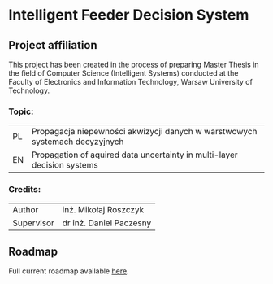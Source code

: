 # Intelligent Feeder Decision System

## Project affiliation

This project has been created in the process of preparing Master Thesis in the field of Computer Science (Intelligent Systems) conducted at the Faculty of Electronics and Information Technology, Warsaw University of Technology.

### Topic:
|     |     |
|-----|-----|
| PL   | Propagacja niepewności akwizycji danych w warstwowych systemach decyzyjnych   |
| EN   | Propagation of aquired data uncertainty in multi-layer decision systems   |

### Credits:
|     |     |
|-----|-----|
| Author   | inż. Mikołaj Roszczyk   |
| Supervisor   | dr inż. Daniel Paczesny   |

## Roadmap

Full current roadmap available [here](Docs/roadmap.md).

